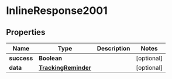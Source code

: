 
# InlineResponse2001

## Properties
Name | Type | Description | Notes
------------ | ------------- | ------------- | -------------
**success** | **Boolean** |  |  [optional]
**data** | [**TrackingReminder**](TrackingReminder.md) |  |  [optional]



